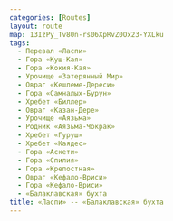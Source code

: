 ```yaml
---
categories: [Routes]
layout: route
map: 13IzPy_Tv80n-rs06XpRvZ0Ox23-YXLku
tags:
  - Перевал «Ласпи»
  - Гора «Куш-Кая»
  - Гора «Кокия-Кая»
  - Урочище «Затерянный Мир»
  - Овраг «Кешлеме-Дереси»
  - Гора «Самналых-Бурун»
  - Хребет «Биллер»
  - Овраг «Казан-Дере»
  - Урочище «Аязьма»
  - Родник «Аязьма-Чокрак»
  - Хребет «Гуруш»
  - Хребет «Каядес»
  - Гора «Аскети»
  - Гора «Спилия»
  - Гора «Крепостная»
  - Овраг «Кефало-Вриси»
  - Гора «Кефало-Вриси»
  - «Балаклавская» бухта
title: «Ласпи» -- «Балаклавская» бухта
---
```

